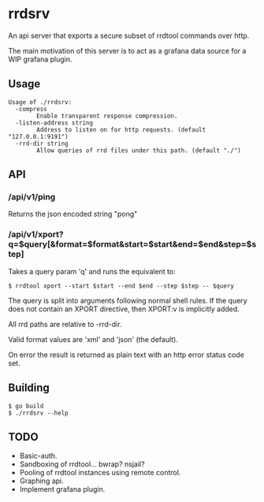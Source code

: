 # rrdsrv

An api server that exports a secure subset of rrdtool commands over http.

The main motivation of this server is to act as a grafana data source for a WIP
grafana plugin.

## Usage

```
Usage of ./rrdsrv:
  -compress
        Enable transparent response compression.
  -listen-address string
        Address to listen on for http requests. (default "127.0.0.1:9191")
  -rrd-dir string
        Allow queries of rrd files under this path. (default "./")
```

## API

### /api/v1/ping

Returns the json encoded string "pong"

### /api/v1/xport?q=$query[&format=$format&start=$start&end=$end&step=$step]

Takes a query param 'q' and runs the equivalent to:

```
$ rrdtool xport --start $start --end $end --step $step -- $query
```

The query is split into arguments following normal shell rules.
If the query does not contain an XPORT directive, then XPORT:v is implicitly added.

All rrd paths are relative to -rrd-dir.

Valid format values are 'xml' and 'json' (the default).

On error the result is returned as plain text with an http error status code set.

## Building

```
$ go build
$ ./rrdsrv --help
```

## TODO

- Basic-auth.
- Sandboxing of rrdtool... bwrap? nsjail?
- Pooling of rrdtool instances using remote control.
- Graphing api.
- Implement grafana plugin.
